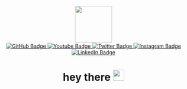 <div id="header" align="center">
  <img src="https://media.giphy.com/media/M9gbBd9nbDrOTu1Mqx/giphy.gif" width="100"/>
<div id="badges">
  <a href="your-GitHub-URL">
    <img src="https://img.shields.io/badge/GitHub-black?logo=GitHub&logoColor=rgb" alt="GitHub Badge"/>
  </a>
  <a href="your-youtube-URL">
    <img src="https://img.shields.io/badge/YouTube-red?logo=YouTube&logoColor=rgb" alt="Youtube Badge"/>
  </a>
  <a href="your-twitter-URL">
    <img src="https://img.shields.io/badge/Twitter-blue?logo=Twitter&logoColor=rgb" alt="Twitter Badge"/>
  </a>
  <a href="your-Instagram-URL">
    <img src="https://img.shields.io/badge/Instagram-pink?logo=Instagram&logoColor=rgb" alt="Instagram Badge"/>
  </a>
  <a href="your-LinkedIn-URL">
    <img src="https://img.shields.io/badge/LinkedIn-blue?logo=Linkedin&logoColor=rgb" alt="LinkedIn Badge"/>
  </a>
<div id="badges">
  <img src="https://komarev.com/ghpvc/?username=harsh-0809&style=flat-square&color=blue" alt=""/>
  <h1>
  hey there
  <img src="https://media.giphy.com/media/hvRJCLFzcasrR4ia7z/giphy.gif" width="30px"/>
</h1>
</div>
</div>
</div>
